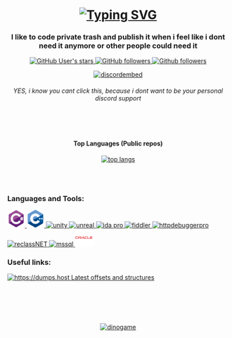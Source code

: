 <h1> </h1>
<h1 align="center">
  <a href="#" target="_blank">
    <img src="https://readme-typing-svg.herokuapp.com?font=DotGothic16&amp;size=30&amp;color=B3B3B3&amp;center=true&amp;vCenter=true&amp;width=435&amp;lines=%E3%80%A9+Hi%2C+im+Saya+%E3%80%A9;%E3%80%A9+Your+Opinion%3F+%E3%80%A9;%E3%80%A9+I+dont+care.+%E3%80%A9" alt="Typing SVG">
  </a>
</h1>
<h3 align="center">I like to code private trash and publish it when i feel like i dont need it anymore or other people could need it</h3>
<p align="center">
  <a href="#" target="_blank">
    <img alt="GitHub User's stars" src="https://img.shields.io/github/stars/saya-de?color=purple&label=total%20stars&logo=github&style=for-the-badge">
    <img alt="GitHub followers" src="https://img.shields.io/github/followers/saya-de?color=purple&logo=github&style=for-the-badge">
    <img alt="Github followers" src="https://komarev.com/ghpvc/?username=saya-de&style=for-the-badge&color=800080&label=Page+Hits">
  </a>
</p>
<p align="center">
  <a href="#" target="_blank">
    <img src="https://discord.c99.nl/widget/theme-4/383667383547723777.png" alt="discordembed">  
  </a>
</p>
<h6 align="center">
  <a>
    YES, i know you cant click this, because i dont want to be your personal discord support
   </a>
 </h6>
<br>
<br>
<h4 align="center"> Top Languages (Public repos)</h4>
<p align="center">
  <a href="#" target="_blank">
    <img src="https://github-readme-stats.vercel.app/api/top-langs/?username=saya-de&layout=compact&bg_color=00000000&text_color=E5E5E5&title_color=A848A6&hide_border=true" alt="top langs">
  </a>
</p>
<br>
<br>
<h3 align="left">Languages and Tools:</h3>
<p>
  <a href="https://www.w3schools.com/cs/" target="_blank" rel="noreferrer">
    <img src="https://raw.githubusercontent.com/devicons/devicon/master/icons/csharp/csharp-original.svg" alt="csharp" width="40" height="40">
  </a>
  <a href="https://www.w3schools.com/cpp/" target="_blank" rel="noreferrer">
    <img src="https://raw.githubusercontent.com/devicons/devicon/master/icons/cplusplus/cplusplus-original.svg" alt="cplusplus" width="40" height="40">
  </a>
  <a href="https://unity.com/" target="_blank" rel="noreferrer">
    <img src="https://www.vectorlogo.zone/logos/unity3d/unity3d-icon.svg" alt="unity" width="40" height="40">
  </a>
  <a href="https://unrealengine.com/" target="_blank" rel="noreferrer">
    <img src="https://raw.githubusercontent.com/kenangundogan/fontisto/036b7eca71aab1bef8e6a0518f7329f13ed62f6b/icons/svg/brand/unreal-engine.svg" alt="unreal" width="40" height="40">
  </a>
   <a href="https://hex-rays.com/ida-pro/" target="_blank" rel="noreferrer">
    <img src="https://i.imgur.com/A9f0NCz.png" alt="ida pro" width="35" height="40">
  </a>
  <a href="https://www.telerik.com/fiddler" target="_blank" rel="noreferrer">
    <img src="https://img.netzwelt.de/picture/original/2020/10/fiddler-logo-287683.png" alt="fiddler" width="40" height="40">
  </a>
  <a href="https://www.httpdebugger.com" target="_blank" rel="noreferrer">
    <img src="https://i.imgur.com/3uhRfUg.png" alt="httpdebuggerpro" width="40" height="40">
  </a>
  <a href="https://github.com/ReClassNET/ReClass.NET" target="_blank" rel="noreferrer">
    <img src="https://avatars.githubusercontent.com/u/36203059?s=280&amp;v=4" alt="reclassNET" width="40" height="40">
  </a>
   <a href="https://www.microsoft.com/en-us/sql-server" target="_blank" rel="noreferrer">
    <img src="https://silk.us/wp-content/uploads/2021/03/sql-server-logo-white.png" alt="mssql" width="45" height="40">
  </a>
  <a href="https://www.oracle.com/" target="_blank" rel="noreferrer">
    <img src="https://raw.githubusercontent.com/devicons/devicon/master/icons/oracle/oracle-original.svg" alt="oracle" width="40" height="40">
  </a>
</p>

<h3 align="left">Useful links:</h3>
  <p>
    <a href="https://dumps.host" target="_blank" rel="noreferrer">
      <img src="https://dumps.host/images/logo.png" alt="https://dumps.host" width="83" height="40">
      Latest offsets and structures
    </a>      
  </p>
<br>
<br>
<br>
<br>
<p align="center">
  <a href="https://chromedino.com" target="_blank">
    <img src="https://i.imgur.com/HyJbPgj.gif" alt="dinogame">
  </a>
</p>

